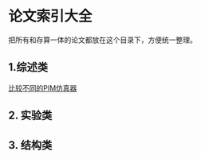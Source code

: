 # 论文索引大全

把所有和存算一体的论文都放在这个目录下，方便统一整理。



## 1.综述类

[比较不同的PIM仿真器](./存内计算仿真综述.pdf)



## 2. 实验类



## 3. 结构类


